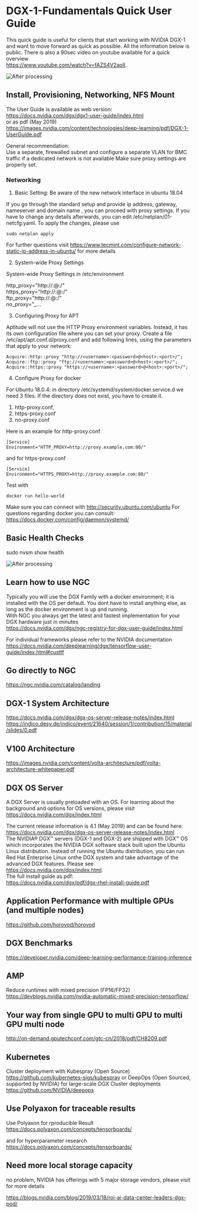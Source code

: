 
# DGX-1-Fundamentals  Quick User Guide 

This quick guide is useful for clients that start working with NVIDIA DGX-1 and want to move forward as quick as possible.
All the information below is public. There is also a 90sec video on youtube available for a quick overview      
https://www.youtube.com/watch?v=fAZS4V2aolI. 

![After processing](https://github.com/schoenemeyer/DGX-1-Fundamentals/blob/master/figures/maxresdefault.jpg)

## Install, Provisioning, Networking, NFS Mount  
The User Guide is available as web version: https://docs.nvidia.com/dgx/dgx1-user-guide/index.html    
or as pdf (May 2019)    
https://images.nvidia.com/content/technologies/deep-learning/pdf/DGX-1-UserGuide.pdf

General recommendation:   
Use a separate, firewalled subnet and configure a separate VLAN for BMC traffic if a dedicated network is not available
Make sure proxy settings are  properly set.     
### Networking

1. Basic Setting: Be aware of the new network interface in ubuntu 18.04 

If you go through the standard setup and provide  ip address, gateway, nameserver and domain name , you can proceed with proxy settings.
If you have to change any details afterwards, you can edit /etc/netplan/01-netcfg.yaml. 
To apply the changes, please use  
```
sudo netplan apply
```
For further questions visit https://www.tecmint.com/configure-network-static-ip-address-in-ubuntu/ for more details

2. System-wide Proxy Settings 

System-wide Proxy Settings in /etc/environment    

http_proxy="http://<username>:<password>@<hostname>:<port>/"    
https_proxy="http://<username>:<password>@<hostname>:<port>/"     
ftp_proxy="http://<username>:<password>@<hostname>:<port>/"    
no_proxy="<pattern>,<pattern>,...
  
3. Configuring Proxy for APT

Aptitude will not use the HTTP Proxy environment variables. Instead, it has its own configuration file where you can set your proxy.
Create a file /etc/apt/apt.conf.d/proxy.conf and add following lines, using the parameters that apply to your network:
```
Acquire::http::proxy "http://<username>:<password>@<host>:<port>/"; 
Acquire::ftp::proxy "ftp://<username>:<password>@<host>:<port>/"; 
Acquire::https::proxy "https://<username>:<password>@<host>:<port>/";
```
4. Configure Proxy for docker

For Ubuntu 18.0.4: in directory /etc/systemd/system/docker.service.d we need 3 files. If the directory does not exist, you have to create it.

1. http-proxy.conf, 
2. https-proxy.conf 
3. no-proxy.conf 

Here is an example for http-proxy.conf
```
[Service]
Environment="HTTP_PROXY=http://proxy.example.com:80/"
```
and for https-proxy.conf
```
[Service]
Environment="HTTPS_PROXY=http://proxy.example.com:80/"
```
Test with 
```
docker run hello-world 
```

Make sure you can connect with http://security.ubuntu.com/ubuntu
For questions regarding docker you can consult:
https://docs.docker.com/config/daemon/systemd/


## Basic Health Checks 

sudo nvsm show health

![After processing](https://github.com/schoenemeyer/DGX-1-Fundamentals/blob/master/figures/dgx-1.JPG)

## Learn how to use NGC

Typically you will use the DGX Family with a docker environment; it is installed with the OS per default. 
You dont have to install anything else, as long as the docker environment is up and running.      
With NGC you always get the latest and fastest implementation for your DGX hardware just in minutes    
https://docs.nvidia.com/dgx/ngc-registry-for-dgx-user-guide/index.html

For individual frameworks please refer to the NVIDIA documentation    
https://docs.nvidia.com/deeplearning/dgx/tensorflow-user-guide/index.html#custtf


## Go directly to NGC
https://ngc.nvidia.com/catalog/landing

## DGX-1 System Architecture
https://docs.nvidia.com/dgx/dgx-os-server-release-notes/index.html
https://indico.desy.de/indico/event/21640/session/1/contribution/15/material/slides/0.pdf


## V100 Architecture
https://images.nvidia.com/content/volta-architecture/pdf/volta-architecture-whitepaper.pdf

## DGX OS Server  
A DGX Server is usually preloaded with an OS. For learning about the background and options for OS versions, please visit    
https://docs.nvidia.com/dgx/index.html

The current release information is 4.1 (May 2019) and can be found here:      
https://docs.nvidia.com/dgx/dgx-os-server-release-notes/index.html     
The NVIDIA® DGX™ servers (DGX-1 and DGX-2) are shipped with DGX™ OS which incorporates the NVIDIA DGX software stack built upon the Ubuntu Linux distribution. Instead of running the Ubuntu distribution, you can run Red Hat Enterprise Linux onthe DGX system and take advantage of the advanced DGX features. Please see https://docs.nvidia.com/dgx/index.html.    
The full install guide as pdf:     
https://docs.nvidia.com/dgx/pdf/dgx-rhel-install-guide.pdf

## Application Performance with multiple GPUs (and multiple nodes)
https://github.com/horovod/horovod

## DGX Benchmarks
https://developer.nvidia.com/deep-learning-performance-training-inference

## AMP
Reduce runtimes with mixed precision (FP16/FP32)   
https://devblogs.nvidia.com/nvidia-automatic-mixed-precision-tensorflow/

## Your way from single GPU to multi GPU to multi GPU multi node
http://on-demand.gputechconf.com/gtc-cn/2018/pdf/CH8209.pdf

## Kubernetes
Cluster deployment with Kubespray (Open Source)
https://github.com/kubernetes-sigs/kubespray
or DeepOps (Open Sourced, supported by NVIDIA) for large-scale  DGX Cluster deployments
https://github.com/NVIDIA/deepops

## Use Polyaxon for traceable results

Use Polyaxon for rproducible Result
https://docs.polyaxon.com/concepts/tensorboards/

and for hyperparameter research
https://docs.polyaxon.com/concepts/tensorboards/

## Need more local storage capacity

no problem, NVIDIA has offerings with 5 major storage vendors, please visit for more details 

https://blogs.nvidia.com/blog/2019/03/18/roi-ai-data-center-leaders-dgx-pod/



